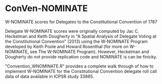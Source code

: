 # ConVen-NOMINATE
W-NOMINATE scores for Delegates to the Constitutional Convention of 1787

Delegate W-NOMINATE scores were originally computed  by Jac C. Heckelman and Keith Dougherty in "A Spatial Analysis of Delegate Voting at the Constitutional Convention" (2013) using the W-NOMINATE Program developed by Keith Poole and Howard Rosenthal (for more on W-NOMINATE, see The W-NOMINATE Program).   However, Heckelman and Dougherty do not provide replication code and NOMINATE is can be finicky.

"Convention_WNOMINATE.R" provides a complete walk through of how to implement W-NOMINATE for the Constitutional Convention delegate roll call data of data available in ICPSR study 33865.
